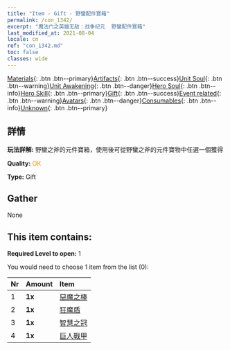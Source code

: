 ```yaml
---
title: "Item - Gift - 野蠻配件寶箱"
permalink: /con_1342/
excerpt: "魔法门之英雄无敌：战争纪元  野蠻配件寶箱"
last_modified_at: 2021-08-04
locale: cn
ref: "con_1342.md"
toc: false
classes: wide
---
```

 [Materials](/ItemsCN/){: .btn .btn--primary}[Artifacts](/ItemsCN/Artifacts/){: .btn .btn--success}[Unit Soul](/ItemsCN/UnitSoul/){: .btn .btn--warning}[Unit Awakening](/ItemsCN/UnitAwakening/){: .btn .btn--danger}[Hero Soul](/ItemsCN/HeroSoul/){: .btn .btn--info}[Hero Skill](/ItemsCN/HeroSkill/){: .btn .btn--primary}[Gift](/ItemsCN/Gift/){: .btn .btn--success}[Event related](/ItemsCN/Events/){: .btn .btn--warning}[Avatars](/ItemsCN/Avatars/){: .btn .btn--danger}[Consumables](/ItemsCN/Consumables/){: .btn .btn--info}[Unknown](/ItemsCN/Unknown/){: .btn .btn--primary}

## 詳情
 **玩法詳解:** 野蠻之斧的元件寶箱，使用後可從野蠻之斧的元件寶物中任選一個獲得

 **Quality:** <span style="color: #FF8C00">OK</span>

 **Type:** Gift

## Gather

  None

## This item contains:

 **Required Level to open:** 1

 You would need to choose 1 item from the list (0):

  | Nr | Amount |     Item    |
  |:---|:-------|:------------|
  | 1 |  **1x** | [惡魔之棒](/cn/Items/art_125/) |  | 
  | 2 |  **1x** | [狂魔盾](/cn/Items/art_126/) |  | 
  | 3 |  **1x** | [智慧之冠](/cn/Items/art_127/) |  | 
  | 4 |  **1x** | [巨人戰甲](/cn/Items/art_128/) |  | 
